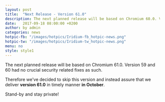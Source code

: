 ```yaml
---
layout: post
title:  "Next Release - Version 61.0"
description: The next planned release will be based on Chromium 60.0. Version 59 had no crucial security related fixes as such.
date:   2017-09-18 08:00:00 +0200
author:	by admin
categories: news
hotpic-fb: "/images/hotpics/Iridium-fb_hotpic-news.png"
hotpic-tw: "/images/hotpics/Iridium-tw_hotpic-news.png"
menu: no
style: style1
---
```


The next planned release will be based on Chromium 61.0. Version 59 and 60 had no crucial security related fixes as such.    
<!--break-->
Therefore we've decided to skip this version and instead assure that we deliver **version 61.0** in timely manner **in October**.

Stand-by and stay private!
